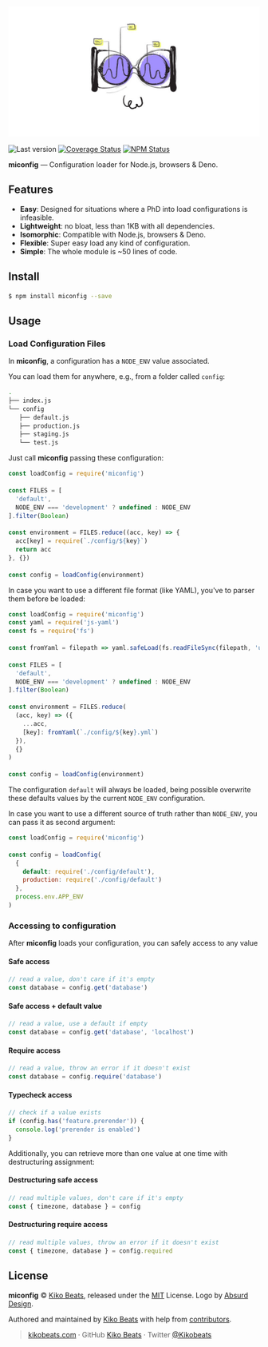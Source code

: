 <p align="center">
  <img src="/logo.jpeg" alt="miconfig">
</p>

![Last version](https://img.shields.io/github/tag/Kikobeats/miconfig.svg?style=flat-square)
[![Coverage Status](https://img.shields.io/coveralls/Kikobeats/miconfig.svg?style=flat-square)](https://coveralls.io/github/Kikobeats/miconfig)
[![NPM Status](https://img.shields.io/npm/dm/miconfig.svg?style=flat-square)](https://www.npmjs.org/package/miconfig)

**miconfig** — Configuration loader for Node.js, browsers & Deno.

## Features

- **Easy**: Designed for situations where a PhD into load configurations is infeasible.
- **Lightweight**: no bloat, less than 1KB with all dependencies.
- **Isomorphic**: Compatible with Node.js, browsers & Deno.
- **Flexible**: Super easy load any kind of configuration.
- **Simple**: The whole module is ~50 lines of code.

## Install

```bash
$ npm install miconfig --save
```

## Usage

### Load Configuration Files

In **miconfig**, a configuration has a `NODE_ENV` value associated.

You can load them for anywhere, e.g., from a folder called `config`:

```bash
.
├── index.js
└── config
   ├── default.js
   ├── production.js
   ├── staging.js
   └── test.js
```

Just call **miconfig** passing these configuration:

```js
const loadConfig = require('miconfig')

const FILES = [
  'default',
  NODE_ENV === 'development' ? undefined : NODE_ENV
].filter(Boolean)

const environment = FILES.reduce((acc, key) => {
  acc[key] = require(`./config/${key}`)
  return acc
}, {})

const config = loadConfig(environment)
```

In case you want to use a different file format (like YAML), you've to parser them before be loaded:

```js
const loadConfig = require('miconfig')
const yaml = require('js-yaml')
const fs = require('fs')

const fromYaml = filepath => yaml.safeLoad(fs.readFileSync(filepath, 'utf8'))

const FILES = [
  'default',
  NODE_ENV === 'development' ? undefined : NODE_ENV
].filter(Boolean)

const environment = FILES.reduce(
  (acc, key) => ({
    ...acc,
    [key]: fromYaml(`./config/${key}.yml`)
  }),
  {}
)

const config = loadConfig(environment)
```

The configuration `default` will always be loaded, being possible overwrite these defaults values by the current `NODE_ENV` configuration.

In case you want to use a different source of truth rather than `NODE_ENV`, you can pass it as second argument:

```js
const loadConfig = require('miconfig')

const config = loadConfig(
  {
    default: require('./config/default'),
    production: require('./config/default')
  },
  process.env.APP_ENV
)
```

### Accessing to configuration

After **miconfig** loads your configuration, you can safely access to any value

#### Safe access

```js
// read a value, don't care if it's empty
const database = config.get('database')
```

#### Safe access + default value

```js
// read a value, use a default if empty
const database = config.get('database', 'localhost')
```

#### Require access

```js
// read a value, throw an error if it doesn't exist
const database = config.require('database')
```

#### Typecheck access

```js
// check if a value exists
if (config.has('feature.prerender')) {
  console.log('prerender is enabled')
}
```

Additionally, you can retrieve more than one value at one time with destructuring assignment:

#### Destructuring safe access

```js
// read multiple values, don't care if it's empty
const { timezone, database } = config
```

#### Destructuring require access

```js
// read multiple values, throw an error if it doesn't exist
const { timezone, database } = config.required
```

## License

**miconfig** © [Kiko Beats](https://kikobeats.com), released under the [MIT](https://github.com/Kikobeats/miconfig/blob/master/LICENSE.md) License. Logo by [Absurd Design](https://absurd.design/freelicenset).<br>

Authored and maintained by [Kiko Beats](https://kikobeats.com) with help from [contributors](https://github.com/Kikobeats/miconfig/contributors).

> [kikobeats.com](https://kikobeats.com) · GitHub [Kiko Beats](https://github.com/Kikobeats) · Twitter [@Kikobeats](https://twitter.com/Kikobeats)
